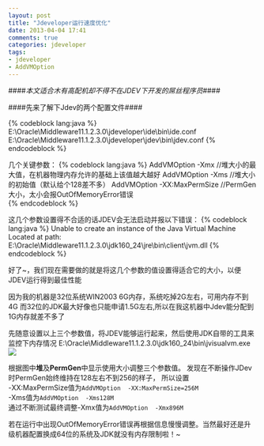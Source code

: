 ```yaml
---
layout: post
title: "Jdeveloper运行速度优化"
date: 2013-04-04 17:41
comments: true
categories: jdeveloper 
tags:
- jdeveloper
- AddVMOption
---
```

####*本文适合木有高配机却不得不在JDEV下开发的屌丝程序员*####

####先来了解下Jdev的两个配置文件####

{% codeblock lang:java %}
E:\Oracle\Middleware11.1.2.3.0\jdeveloper\ide\bin\ide.conf    
E:\Oracle\Middleware11.1.2.3.0\jdeveloper\jdev\bin\jdev.conf
{% endcodeblock %}

几个关键参数：
{% codeblock lang:java %}
AddVMOption  -Xmx        //堆大小的最大值，在机器物理内存允许的基础上该值越大越好
AddVMOption  -Xms        //堆大小的初始值（默认给个128差不多）
AddVMOption  -XX:MaxPermSize //PermGen大小，太小会报OutOfMemoryError错误  
{% endcodeblock %}

这几个参数设置得不合适的话JDEV会无法启动并报以下错误：
{% codeblock lang:java %}
Unable to create an instance of the Java Virtual Machine Located at path:
E:\Oracle\Middleware11.1.2.3.0\jdk160_24\jre\bin\client\jvm.dll
{% endcodeblock %}

好了~，我们现在需要做的就是将这几个参数的值设置得适合它的大小，以便JDEV运行得到最佳性能

因为我的机器是32位系统WIN2003 6G内存，系统吃掉2G左右，可用内存不到4G
而32位的JDK最大好像也只能申请1.5G左右,所以在我这机器中Jdev能分配到1G内存就差不多了

先随意设置以上三个参数值，将JDEV能够运行起来，然后使用JDK自带的工具来监控下内存情况
E:\Oracle\Middleware11.1.2.3.0\jdk160_24\bin\jvisualvm.exe
![](../../../wp-content/uploads/20130404.jpg)

根据图中**堆**及**PermGen**中显示使用大小调整三个参数值。
发现在不断操作JDev时PermGen始终维持在128左右不到256的样子，
所以设置    
-XX:MaxPermSize值为`AddVMOption  -XX:MaxPermSize=256M`    
-Xms值为`AddVMOption  -Xms128M`    
通过不断测试最终调整-Xmx值为`AddVMOption  -Xmx896M`

若在运行中出现OutOfMemoryError错误再根据信息慢慢调整。当然最好还是升级机器配置换成64位的系统及JDK就没有内存限制啦！~


